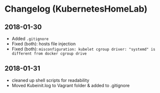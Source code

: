 # Changelog (KubernetesHomeLab)

## 2018-01-30

* Added ```.gitignore```
* Fixed (both): hosts file injection
* Fixed (both): ```misconfiguration: kubelet cgroup driver: "systemd" is different from docker cgroup drive```

## 2018-01-31
* cleaned up shell scripts for readability
* Moved Kubeinit.log to Vagrant folder & added to .gitignore
